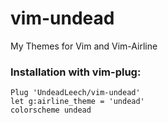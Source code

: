 # vim-undead
My Themes for Vim and Vim-Airline

### Installation with vim-plug:
```
Plug 'UndeadLeech/vim-undead'
let g:airline_theme = 'undead'
colorscheme undead
```
